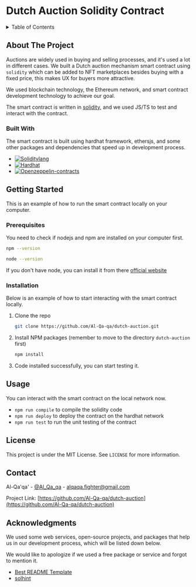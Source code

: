 <!-- PROJECT SHIELDS -->
<!--
*** I'm using markdown "reference style" links for readability.
*** Reference links are enclosed in brackets [ ] instead of parentheses ( ).
*** See the bottom of this document for the declaration of the reference variables
*** for contributors-url, forks-url, etc. This is an optional, concise syntax you may use.
*** https://www.markdownguide.org/basic-syntax/#reference-style-links
-->


<!-- PROJECT LOGO -->
<h1>Dutch Auction Solidity Contract</h1>



<!-- TABLE OF CONTENTS -->
<details>
  <summary>Table of Contents</summary>
  <ol>
    <li>
      <a href="#about-the-project">About The Project</a>
      <ul>
        <li><a href="#built-with">Built With</a></li>
      </ul>
    </li>
    <li>
      <a href="#getting-started">Getting Started</a>
      <ul>
        <li><a href="#prerequisites">Prerequisites</a></li>
        <li><a href="#installation">Installation</a></li>
      </ul>
    </li>
    <li><a href="#usage">Usage</a></li>
    <li><a href="#license">License</a></li>
    <li><a href="#contact">Contact</a></li>
    <li><a href="#acknowledgments">Acknowledgments</a></li>
  </ol>
</details>

<!-- ABOUT THE PROJECT -->

## About The Project

Auctions are widely used in buying and selling processes, and it's used a lot in different cases.
We built a Dutch auction mechanism smart contract using `solidity` which can be added to NFT marketplaces besides buying with a fixed price, this makes UX for buyers more attractive. 

We used blockchain technology, the Ethereum network, and smart contract development technology to achieve our goal.

The smart contract is written in [solidity](https://soliditylang.org/), and we used JS/TS to test and interact with the contract.




### Built With

The smart contract is built using hardhat framework, ethersjs, and some other packages and dependencies that speed up in development process.

* [![Soliditylang][Solidity]][Solidity-url]
* [![Hardhat][Hardhat]][Hardhat-url]
* [![Openzeppelin-contracts][Openzeppelin]][Openzeppelin-url]



<!-- GETTING STARTED -->
## Getting Started

This is an example of how to run the smart contract locally on your computer.

### Prerequisites

You need to check if nodejs and npm are installed on your computer first.

```sh
npm --version
```

```sh
node --version
```

If you don't have node, you can install it from there [official website](https://nodejs.org/en)


### Installation

Below is an example of how to start interacting with the smart contract locally.

1. Clone the repo
   ```sh
   git clone https://github.com/Al-Qa-qa/dutch-auction.git
   ```
2. Install NPM packages (remember to move to the directory `dutch-auction` first)
   ```sh
   npm install
   ```
3. Code installed successfully, you can start testing it.




<!-- USAGE EXAMPLES -->
## Usage

You can interact with the smart contract on the local network now.

- `npm run compile` to compile the solidity code
- `npm run deploy` to deploy the contract on the hardhat network
- `npm run test` to run the unit testing of the contract


<!-- LICENSE -->
## License

This project is under the MIT License. See `LICENSE` for more information.



<!-- CONTACT -->
## Contact

Al-Qa'qa' - [@Al_Qa_qa](https://twitter.com/Al_Qa_qa) - alqaqa.fighter@gmail.com

Project Link: [https://github.com/Al-Qa-qa/dutch-auction](https://github.com/Al-Qa-qa/dutch-auction)



<!-- ACKNOWLEDGMENTS -->
## Acknowledgments

We used some web services, open-source projects, and packages that help us in our development process, which will be listed down below.

We would like to apologize if we used a free package or service and forgot to mention it.


* [Best README Template](https://github.com/othneildrew/Best-README-Template)
* [solhint](https://github.com/protofire/solhint)




<!-- MARKDOWN LINKS & IMAGES -->
<!-- https://www.markdownguide.org/basic-syntax/#reference-style-links -->
[contributors-shield]: https://img.shields.io/github/contributors/othneildrew/Best-README-Template.svg?style=for-the-badge
[contributors-url]: https://github.com/othneildrew/Best-README-Template/graphs/contributors
[forks-shield]: https://img.shields.io/github/forks/othneildrew/Best-README-Template.svg?style=for-the-badge
[forks-url]: https://github.com/othneildrew/Best-README-Template/network/members
[stars-shield]: https://img.shields.io/github/stars/othneildrew/Best-README-Template.svg?style=for-the-badge
[stars-url]: https://github.com/othneildrew/Best-README-Template/stargazers
[issues-shield]: https://img.shields.io/github/issues/othneildrew/Best-README-Template.svg?style=for-the-badge
[issues-url]: https://github.com/othneildrew/Best-README-Template/issues
[license-shield]: https://img.shields.io/github/license/othneildrew/Best-README-Template.svg?style=for-the-badge
[license-url]: https://github.com/othneildrew/Best-README-Template/blob/master/LICENSE.txt
[linkedin-shield]: https://img.shields.io/badge/-LinkedIn-black.svg?style=for-the-badge&logo=linkedin&colorB=555
[linkedin-url]: https://linkedin.com/in/othneildrew
[product-screenshot]: images/screenshot.png

[Solidity]: https://img.shields.io/badge/solidity-363636?style=for-the-badge&logo=solidity&logoColor=white
[Solidity-url]: https://soliditylang.org/
[Hardhat]: https://img.shields.io/badge/hardhat-FFF100?style=for-the-badge&logoColor=black
[Hardhat-url]: https://hardhat.org/
[Chainlink]: https://img.shields.io/badge/chainlink-375BD2?style=for-the-badge&logo=chainlink&logoColor=white
[Chainlink-url]: https://chain.link/
[Openzeppelin]: https://img.shields.io/badge/open_zeppelin-412991?style=for-the-badge&logo=openzeppelin&logoColor=white
[Openzeppelin-url]: https://www.openzeppelin.com/contracts
